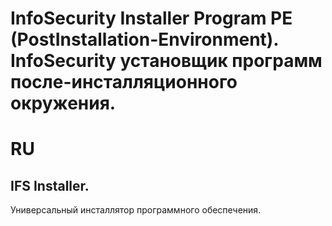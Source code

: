 # InfoSecurity Installer Program PE (PostInstallation-Environment). InfoSecurity установщик программ после-инсталляционного окружения.
# RU
## IFS Installer. 
Универсальный инсталлятор программного обеспечения.
